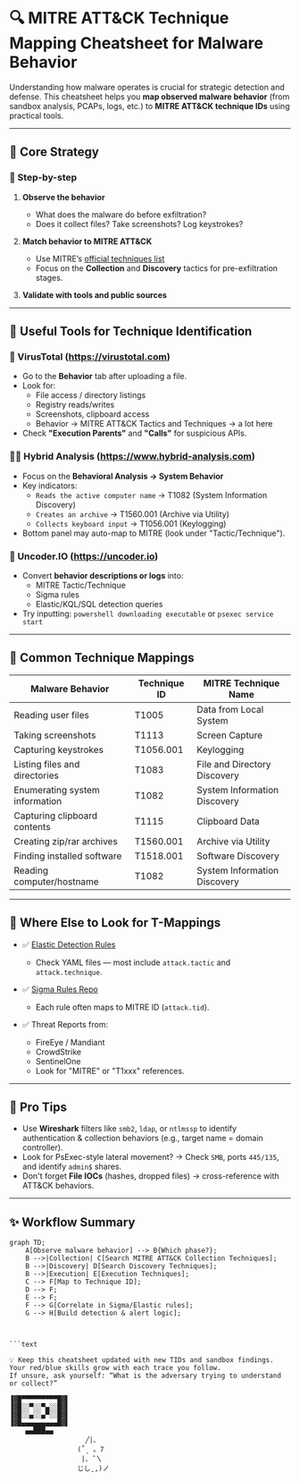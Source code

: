 # 🔍 MITRE ATT&CK Technique Mapping Cheatsheet for Malware Behavior

Understanding how malware operates is crucial for strategic detection and defense. This cheatsheet helps you **map observed malware behavior** (from sandbox analysis, PCAPs, logs, etc.) to **MITRE ATT&CK technique IDs** using practical tools.

---

## 🧠 Core Strategy

### 🧭 Step-by-step
1. **Observe the behavior**
   - What does the malware do before exfiltration?
   - Does it collect files? Take screenshots? Log keystrokes?

2. **Match behavior to MITRE ATT&CK**
   - Use MITRE’s [official techniques list](https://attack.mitre.org/techniques/)
   - Focus on the **Collection** and **Discovery** tactics for pre-exfiltration stages.

3. **Validate with tools and public sources**

---

## 🔧 Useful Tools for Technique Identification

### 🧪 VirusTotal (https://virustotal.com)
- Go to the **Behavior** tab after uploading a file.
- Look for:
  - File access / directory listings
  - Registry reads/writes
  - Screenshots, clipboard access
  - Behavior -> MITRE ATT&CK Tactics and Techniques -> a lot here
- Check **"Execution Parents"** and **"Calls"** for suspicious APIs.

### 🕵️‍♂️ Hybrid Analysis (https://www.hybrid-analysis.com)
- Focus on the **Behavioral Analysis → System Behavior**
- Key indicators:
  - `Reads the active computer name` → T1082 (System Information Discovery)
  - `Creates an archive` → T1560.001 (Archive via Utility)
  - `Collects keyboard input` → T1056.001 (Keylogging)
- Bottom panel may auto-map to MITRE (look under "Tactic/Technique").

### 🧬 Uncoder.IO (https://uncoder.io)
- Convert **behavior descriptions or logs** into:
  - MITRE Tactic/Technique
  - Sigma rules
  - Elastic/KQL/SQL detection queries
- Try inputting: `powershell downloading executable` or `psexec service start`

---

## 📘 Common Technique Mappings

| Malware Behavior                       | Technique ID | MITRE Technique Name                      |
|----------------------------------------|--------------|-------------------------------------------|
| Reading user files                     | T1005        | Data from Local System                    |
| Taking screenshots                     | T1113        | Screen Capture                            |
| Capturing keystrokes                   | T1056.001    | Keylogging                                |
| Listing files and directories          | T1083        | File and Directory Discovery              |
| Enumerating system information         | T1082        | System Information Discovery              |
| Capturing clipboard contents           | T1115        | Clipboard Data                            |
| Creating zip/rar archives              | T1560.001    | Archive via Utility                       |
| Finding installed software             | T1518.001    | Software Discovery                        |
| Reading computer/hostname              | T1082        | System Information Discovery              |

---

## 📁 Where Else to Look for T-Mappings

- ✅ [Elastic Detection Rules](https://github.com/elastic/detection-rules)
  - Check YAML files — most include `attack.tactic` and `attack.technique`.

- ✅ [Sigma Rules Repo](https://github.com/SigmaHQ/sigma)
  - Each rule often maps to MITRE ID (`attack.tid`).

- ✅ Threat Reports from:
  - FireEye / Mandiant
  - CrowdStrike
  - SentinelOne
  - Look for "MITRE" or "T1xxx" references.

---

## 🧠 Pro Tips

- Use **Wireshark** filters like `smb2`, `ldap`, or `ntlmssp` to identify authentication & collection behaviors (e.g., target name = domain controller).
- Look for PsExec-style lateral movement? → Check `SMB`, ports `445/135`, and identify `admin$` shares.
- Don't forget **File IOCs** (hashes, dropped files) → cross-reference with ATT&CK behaviors.

---

## ✨ Workflow Summary

```mermaid
graph TD;
    A[Observe malware behavior] --> B{Which phase?};
    B -->|Collection| C[Search MITRE ATT&CK Collection Techniques];
    B -->|Discovery| D[Search Discovery Techniques];
    B -->|Execution| E[Execution Techniques];
    C --> F[Map to Technique ID];
    D --> F;
    E --> F;
    F --> G[Correlate in Sigma/Elastic rules];
    G --> H[Build detection & alert logic];



```text
```
```
💡 Keep this cheatsheet updated with new TIDs and sandbox findings. Your red/blue skills grow with each trace you follow.
If unsure, ask yourself: “What is the adversary trying to understand or collect?”

▐▓█▀▀▀▀▀▀▀▀▀█▓▌
▐▓█░░▀░░▀▄░░█▓▌
▐▓█░░▄░░▄▀░░█▓▌
▐▓█▄▄▄▄▄▄▄▄▄█▓▌
    ▄▄███▄▄
                   ╱|、
                 (˚ˎ 。7  
                  |、˜〵          
                 じしˍ,)ノ

```